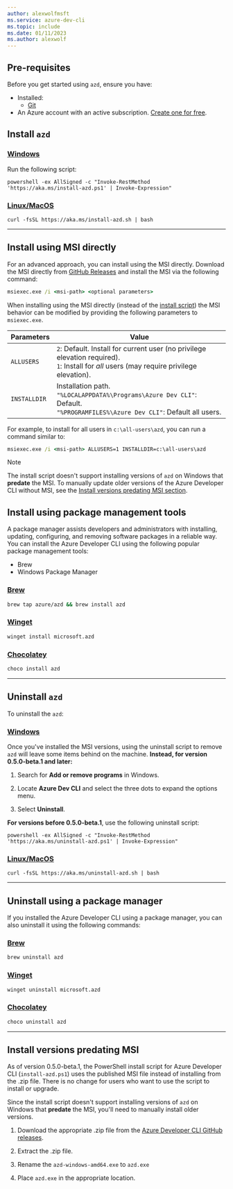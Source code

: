 ```yaml
---
author: alexwolfmsft
ms.service: azure-dev-cli
ms.topic: include
ms.date: 01/11/2023
ms.author: alexwolf
---
```


## Pre-requisites

Before you get started using `azd`, ensure you have:

- Installed:
  - [Git](https://git-scm.com/)
- An Azure account with an active subscription. [Create one for free](https://azure.microsoft.com/free/?WT.mc_id=A261C142F).


## Install `azd`

### [Windows](#tab/windows)

Run the following script:

```azdeveloper
powershell -ex AllSigned -c "Invoke-RestMethod 'https://aka.ms/install-azd.ps1' | Invoke-Expression"
```

### [Linux/MacOS](#tab/linuxmac)

```azdeveloper
curl -fsSL https://aka.ms/install-azd.sh | bash 
```

---

## Install using MSI directly

For an advanced approach, you can install using the MSI directly. Download the MSI directly from [GitHub Releases](https://github.com/Azure/azure-dev/releases) and install the MSI via the following command:

```cmd
msiexec.exe /i <msi-path> <optional parameters>
```

When installing using the MSI directly (instead of the [install script](#install-azd)) the MSI behavior can be modified by providing the following parameters to `msiexec.exe`.

| Parameters | Value |
| -------- | ----- |
| `ALLUSERS` | `2`: Default. Install for current user (no privilege elevation required). <br/> `1`: Install for _all_ users (may require privilege elevation). |
| `INSTALLDIR` | Installation path. <br/> `"%LOCALAPPDATA%\Programs\Azure Dev CLI"`: Default. <br/> `"%PROGRAMFILES%\Azure Dev CLI"`: Default all users. |

For example, to install for all users in `c:\all-users\azd`, you can run a command similar to:

```cmd
msiexec.exe /i <msi-path> ALLUSERS=1 INSTALLDIR=c:\all-users\azd
```

> [!NOTE]
> The install script doesn't support installing versions of `azd` on Windows that **predate** the MSI. To manually update older versions of the Azure Developer CLI without MSI, see the [Install versions predating MSI section](#install-versions-predating-msi). 

## Install using package management tools

A package manager assists developers and administrators with installing, updating, configuring, and removing software packages in a reliable way. You can install the Azure Developer CLI using the following popular package management tools:

* Brew
* Windows Package Manager

### [Brew](#tab/brew)

```bash
brew tap azure/azd && brew install azd
```

### [Winget](#tab/winget)

```bash
winget install microsoft.azd
```

### [Chocolatey](#tab/chocolatey)

```bash
choco install azd
```


---

## Uninstall `azd`

To uninstall the `azd`:

### [Windows](#tab/windows)

Once you've installed the MSI versions, using the uninstall script to remove `azd` will leave some items behind on the machine. **Instead, for version 0.5.0-beta.1 and later:** 

1. Search for **Add or remove programs** in Windows.

1. Locate **Azure Dev CLI** and select the three dots to expand the options menu.

1. Select **Uninstall**.

**For versions before 0.5.0-beta.1**, use the following uninstall script:

```azdeveloper
powershell -ex AllSigned -c "Invoke-RestMethod 'https://aka.ms/uninstall-azd.ps1' | Invoke-Expression"
```

### [Linux/MacOS](#tab/linuxmac)

```azdeveloper
curl -fsSL https://aka.ms/uninstall-azd.sh | bash 
```

---

## Uninstall using a package manager

If you installed the Azure Developer CLI using a package manager, you can also uninstall it using the following commands:

### [Brew](#tab/brew)

```bash
brew uninstall azd
```

### [Winget](#tab/winget)

```bash
winget uninstall microsoft.azd
```

### [Chocolatey](#tab/chocolatey)

```bash
choco uninstall azd
```


---

## Install versions predating MSI

As of version 0.5.0-beta.1, the PowerShell install script for Azure Developer CLI (`install-azd.ps1`) uses the published MSI file instead of installing from the .zip file. There is no change for users who want to use the script to install or upgrade. 

Since the install script doesn't support installing versions of `azd` on Windows that **predate** the MSI, you'll need to manually install older versions. 

1. Download the appropriate .zip file from the [Azure Developer CLI GitHub releases](https://github.com/Azure/azure-dev/releases). 

1. Extract the .zip file.
1. Rename the `azd-windows-amd64.exe` to `azd.exe`
1. Place `azd.exe` in the appropriate location.